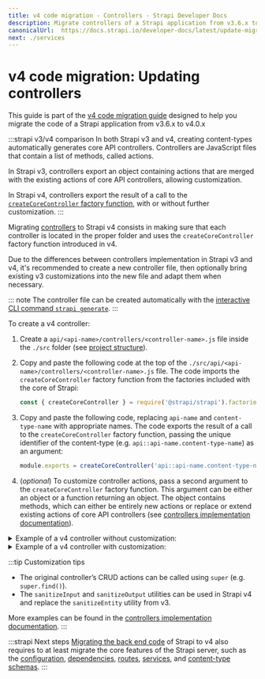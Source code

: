 ```yaml
---
title: v4 code migration - Controllers - Strapi Developer Docs
description: Migrate controllers of a Strapi application from v3.6.x to v4.0.x
canonicalUrl:  https://docs.strapi.io/developer-docs/latest/update-migration-guides/migration-guides/v4/code/backend/controllers.html
next: ./services
---
```


# v4 code migration: Updating controllers

This guide is part of the [v4 code migration guide](/dev-docs/migration-guides/code-migration) designed to help you migrate the code of a Strapi application from v3.6.x to v4.0.x

:::strapi v3/v4 comparison
In both Strapi v3 and v4, creating content-types automatically generates core API controllers. Controllers are JavaScript files that contain a list of methods, called actions.

In Strapi v3, controllers export an object containing actions that are merged with the existing actions of core API controllers, allowing customization.

In Strapi v4, controllers export the result of a call to the [`createCoreController` factory function](/dev-docs/backend-customization/controllers#implementation), with or without further customization.
:::

Migrating [controllers](dev-docs/backend-customization/controllers) to Strapi v4 consists in making sure that each controller is located in the proper folder and uses the `createCoreController` factory function introduced in v4.

Due to the differences between controllers implementation in Strapi v3 and v4, it's recommended to create a new controller file, then optionally bring existing v3 customizations into the new file and adapt them when necessary.

::: note
The controller file can be created automatically with the [interactive CLI command `strapi generate`](/dev-docs/cli#strapi-generate).
:::

To create a v4 controller:

1. Create a `api/<api-name>/controllers/<controller-name>.js` file inside the `./src` folder (see [project structure](/dev-docs/project-structure)).

2. Copy and paste the following code at the top of the `./src/api/<api-name>/controllers/<controller-name>.js` file. The code imports the `createCoreController` factory function from the factories included with the core of Strapi:

    ```js
    const { createCoreController } = require('@strapi/strapi').factories;
    ```

3. Copy and paste the following code, replacing `api-name` and `content-type-name` with appropriate names. The code exports the result of a call to the `createCoreController` factory function, passing the unique identifier of the content-type (e.g. `api::api-name.content-type-name`) as an argument:

    ```js
    module.exports = createCoreController('api::api-name.content-type-name')
    ```

4. (_optional_) To customize controller actions, pass a second argument to the `createCoreController` factory function. This argument can be either an object or a function returning an object. The object contains methods, which can either be entirely new actions or replace or extend existing actions of core API controllers (see [controllers implementation documentation](/dev-docs/backend-customization/controllers#adding-a-new-controller)).

<details>
<summary> Example of a v4 controller without customization:</summary>

  ```jsx title="path: ./src/api/<content-type-name>/controllers/<controller-name>.js"

  const { createCoreController } = require('@strapi/strapi').factories;

  module.exports = createCoreController('api::api-name.content-type-name');
  ```

</details>

<details>
<summary> Example of a v4 controller with customization:</summary>

  ```jsx title="path: ./src/api/<content-type-name>/controllers/<controller-name>.js"

  const { createCoreController } = require('@strapi/strapi').factories;

  module.exports = createCoreController('api::api-name.content-type-name', ({ strapi }) => ({
    // wrap a core action, leaving core logic in place
    async find(ctx) {
      // some custom logic here
      ctx.query = { ...ctx.query, local: 'en' }

      // calling the default core action with super
      const { data, meta } = await super.find(ctx);

      // some more custom logic
      meta.date = Date.now()

      return { data, meta };
    },
  }));

  ```

</details>

:::tip Customization tips

- The original controller’s CRUD actions can be called using `super` (e.g. `super.find()`).
- The `sanitizeInput` and `sanitizeOutput` utilities can be used in Strapi v4 and replace the `sanitizeEntity` utility from v3.

More examples can be found in the [controllers implementation documentation](/dev-docs/backend-customization/controllers#implementation).
:::

:::strapi Next steps
[Migrating the back end code](/dev-docs/migration-guides/code/backend) of Strapi to v4 also requires to at least migrate the core features of the Strapi server, such as the [configuration](/dev-docs/migration-guides/code/backend/configuration), [dependencies](/dev-docs/migration-guides/code/dependencies), [routes](/dev-docs/migration-guides/code/backend/routes), [services](/dev-docs/migration-guides/code/services), and [content-type schemas](/dev-docs/migration-guides/code/content-type-schema).
:::

